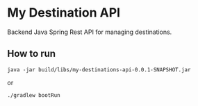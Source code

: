 # My Destination API

Backend Java Spring Rest API for managing destinations.

## How to run

`java -jar build/libs/my-destinations-api-0.0.1-SNAPSHOT.jar`

or

`./gradlew bootRun`
